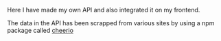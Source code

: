 Here I have made my own API and also integrated it on my frontend.

The data in the API has been scrapped from various sites by using a npm package called <a href="https://www.npmjs.com/package/cheerio">cheerio</a>
